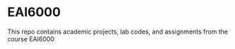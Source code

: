 # EAI6000
This repo contains academic projects, lab codes, and assignments from the course EAI6000 
